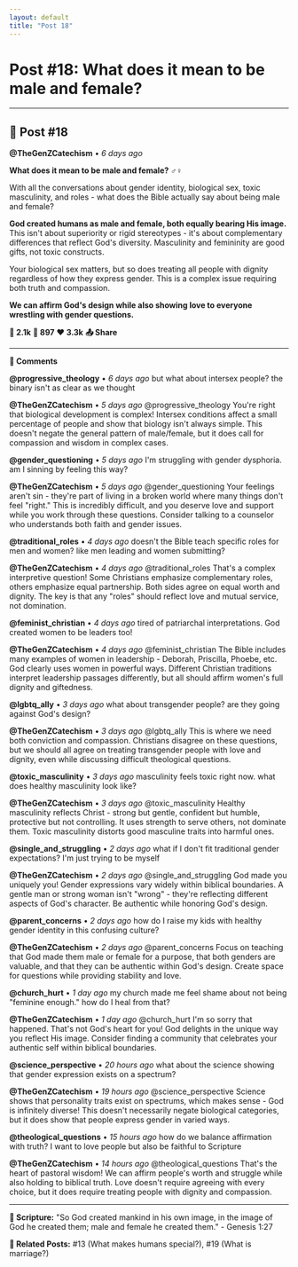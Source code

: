 ```yaml
---
layout: default
title: "Post 18"
---
```

# Post #18: What does it mean to be male and female?

---

## 📱 Post #18

**@TheGenZCatechism** • *6 days ago*

**What does it mean to be male and female? ♂️♀️**

With all the conversations about gender identity, biological sex, toxic masculinity, and roles - what does the Bible actually say about being male and female?

**God created humans as male and female, both equally bearing His image.** This isn't about superiority or rigid stereotypes - it's about complementary differences that reflect God's diversity. Masculinity and femininity are good gifts, not toxic constructs.

Your biological sex matters, but so does treating all people with dignity regardless of how they express gender. This is a complex issue requiring both truth and compassion.

**We can affirm God's design while also showing love to everyone wrestling with gender questions.**

**💭 2.1k** **🔄 897** **❤️ 3.3k** **📤 Share**

---

**💬 Comments**

**@progressive_theology** • *6 days ago*
but what about intersex people? the binary isn't as clear as we thought

**@TheGenZCatechism** • *5 days ago*
@progressive_theology You're right that biological development is complex! Intersex conditions affect a small percentage of people and show that biology isn't always simple. This doesn't negate the general pattern of male/female, but it does call for compassion and wisdom in complex cases.

**@gender_questioning** • *5 days ago*
I'm struggling with gender dysphoria. am I sinning by feeling this way?

**@TheGenZCatechism** • *5 days ago*
@gender_questioning Your feelings aren't sin - they're part of living in a broken world where many things don't feel "right." This is incredibly difficult, and you deserve love and support while you work through these questions. Consider talking to a counselor who understands both faith and gender issues.

**@traditional_roles** • *4 days ago*
doesn't the Bible teach specific roles for men and women? like men leading and women submitting?

**@TheGenZCatechism** • *4 days ago*
@traditional_roles That's a complex interpretive question! Some Christians emphasize complementary roles, others emphasize equal partnership. Both sides agree on equal worth and dignity. The key is that any "roles" should reflect love and mutual service, not domination.

**@feminist_christian** • *4 days ago*
tired of patriarchal interpretations. God created women to be leaders too!

**@TheGenZCatechism** • *4 days ago*
@feminist_christian The Bible includes many examples of women in leadership - Deborah, Priscilla, Phoebe, etc. God clearly uses women in powerful ways. Different Christian traditions interpret leadership passages differently, but all should affirm women's full dignity and giftedness.

**@lgbtq_ally** • *3 days ago*
what about transgender people? are they going against God's design?

**@TheGenZCatechism** • *3 days ago*
@lgbtq_ally This is where we need both conviction and compassion. Christians disagree on these questions, but we should all agree on treating transgender people with love and dignity, even while discussing difficult theological questions.

**@toxic_masculinity** • *3 days ago*
masculinity feels toxic right now. what does healthy masculinity look like?

**@TheGenZCatechism** • *3 days ago*
@toxic_masculinity Healthy masculinity reflects Christ - strong but gentle, confident but humble, protective but not controlling. It uses strength to serve others, not dominate them. Toxic masculinity distorts good masculine traits into harmful ones.

**@single_and_struggling** • *2 days ago*
what if I don't fit traditional gender expectations? I'm just trying to be myself

**@TheGenZCatechism** • *2 days ago*
@single_and_struggling God made you uniquely you! Gender expressions vary widely within biblical boundaries. A gentle man or strong woman isn't "wrong" - they're reflecting different aspects of God's character. Be authentic while honoring God's design.

**@parent_concerns** • *2 days ago*
how do I raise my kids with healthy gender identity in this confusing culture?

**@TheGenZCatechism** • *2 days ago*
@parent_concerns Focus on teaching that God made them male or female for a purpose, that both genders are valuable, and that they can be authentic within God's design. Create space for questions while providing stability and love.

**@church_hurt** • *1 day ago*
my church made me feel shame about not being "feminine enough." how do I heal from that?

**@TheGenZCatechism** • *1 day ago*
@church_hurt I'm so sorry that happened. That's not God's heart for you! God delights in the unique way you reflect His image. Consider finding a community that celebrates your authentic self within biblical boundaries.

**@science_perspective** • *20 hours ago*
what about the science showing that gender expression exists on a spectrum?

**@TheGenZCatechism** • *19 hours ago*
@science_perspective Science shows that personality traits exist on spectrums, which makes sense - God is infinitely diverse! This doesn't necessarily negate biological categories, but it does show that people express gender in varied ways.

**@theological_questions** • *15 hours ago*
how do we balance affirmation with truth? I want to love people but also be faithful to Scripture

**@TheGenZCatechism** • *14 hours ago*
@theological_questions That's the heart of pastoral wisdom! We can affirm people's worth and struggle while also holding to biblical truth. Love doesn't require agreeing with every choice, but it does require treating people with dignity and compassion.

---

**📖 Scripture:** "So God created mankind in his own image, in the image of God he created them; male and female he created them." - Genesis 1:27

**🔗 Related Posts:** #13 (What makes humans special?), #19 (What is marriage?) 
